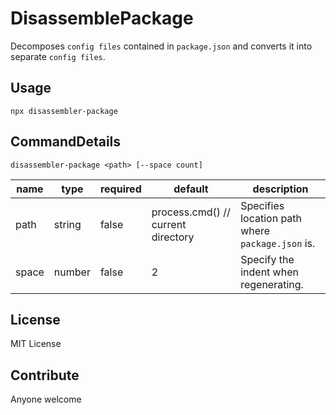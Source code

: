 # DisassemblePackage
Decomposes `config files` contained in `package.json` and converts it into separate `config files`.

## Usage
```shell
npx disassembler-package
```

## CommandDetails
```shell
disassembler-package <path> [--space count]
```
| name  | type   | required | default                            | description                                      | 
| ----- | ------ | -------- | ---------------------------------- | ------------------------------------------------ | 
| path  | string | false    | process.cmd() // current directory | Specifies location path where `package.json` is. | 
| space | number | false    | 2                                  | Specify the indent when regenerating.            | 

## License
MIT License

## Contribute
Anyone welcome

